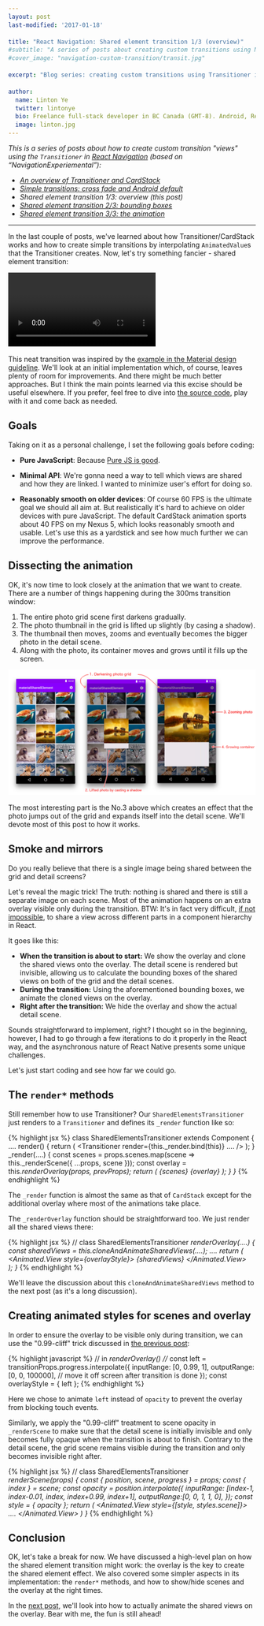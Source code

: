 ```yaml
---
layout: post
last-modified: '2017-01-18'

title: "React Navigation: Shared element transition 1/3 (overview)"
#subtitle: "A series of posts about creating custom transitions using NavigationExperimental."
#cover_image: "navigation-custom-transition/transit.jpg"

excerpt: "Blog series: creating custom transitions using Transitioner in React Nativigation. This post covers an overview of shared element transition."

author:
  name: Linton Ye
  twitter: lintonye
  bio: Freelance full-stack developer in BC Canada (GMT-8). Android, React Native, Node.js, MongoDB, PostgreSQL. <a href="mailto:linton@jimulabs.com">Contact me.</a>
  image: linton.jpg
---
```

*This is a series of posts about how to create custom transition "views" using the `Transitioner` in [React Navigation](https://reactnavigation.org/) (based on “NavigationExperiemental”):*

- *[An overview of Transitioner and CardStack](/2016/12/20/navigation-experimental-custom-transition-1.html)*
- *[Simple transitions: cross fade and Android default](/2016/12/22/navigation-experimental-custom-transition-2.html)*
- *Shared element transition 1/3: overview (this post)*
- *[Shared element transition 2/3: bounding boxes](/2017/01/25/react-navigation-shared-element-transition-2.html)*
- *[Shared element transition 3/3: the animation](/2017/04/22/react-navigation-shared-element-transition-3.html)*

---

In the last couple of posts, we've learned about how Transitioner/CardStack works and how to create simple transitions by interpolating `AnimatedValue`s that the Transitioner creates. Now, let's try something fancier - shared element transition:

<video controls autoplay>
  <source src="/images/navigation-custom-transition/shared-elements-trimmed-480p.mov" type="video/mp4">
  <!-- <source src="movie.ogg" type="video/ogg"> -->
  Your browser does not support the video tag.
</video>

This neat transition was inspired by the [example in the Material design guideline](https://material.io/guidelines/patterns/navigational-transitions.html#navigational-transitions-parent-to-child). We'll look at an initial implementation which, of course, leaves plenty of room for improvements. And there might be much better approaches. But I think the main points learned via this excise should be useful elsewhere. If you prefer, feel free to dive into [the source code](https://github.com/lintonye/react-native-diary/blob/master/transitions/app/MaterialSharedElementTransitioner.js), play with it and come back as needed.

## Goals
Taking on it as a personal challenge, I set the following goals before coding:

- **Pure JavaScript**: Because [Pure JS is good](https://blog.getexponent.com/good-practices-why-you-should-use-javascript-whenever-possible-with-react-native-26478ec22334#.1f5rqwn1c).
- **Minimal API**: We're gonna need a way to tell which views are shared and how they are linked. I wanted to minimize user's effort for doing so.

- **Reasonably smooth on older devices**: Of course 60 FPS is the ultimate goal we should all aim at. But realistically it's hard to achieve on older devices with pure JavaScript. The default CardStack animation sports about 40 FPS on my Nexus 5, which looks reasonably smooth and usable. Let's use this as a yardstick and see how much further we can improve the performance.

## Dissecting the animation

OK, it's now time to look closely at the animation that we want to create. There are a number of things happening during the 300ms transition window:

1. The entire photo grid scene first darkens gradually.
2. The photo thumbnail in the grid is lifted up slightly (by casing a shadow).
3. The thumbnail then moves, zooms and eventually becomes the bigger photo in the detail scene.
4. Along with the photo, its container moves and grows until it fills up the screen.

![Animation dissect](/images/navigation-custom-transition/shared-element-animation-dissect.png)

The most interesting part is the No.3 above which creates an effect that the photo jumps out of the grid and expands itself into the detail scene. We'll devote most of this post to how it works.

## Smoke and mirrors

Do you really believe that there is a single image being shared between the grid and detail screens?

Let's reveal the magic trick! The truth: nothing is shared and there is still a separate image on each scene. Most of the animation happens on an extra overlay visible only during the transition. BTW: It's in fact very difficult, [if not impossible](https://github.com/brentvatne/hard-react-native-problems/issues/11), to share a view across different parts in a component hierarchy in React.

It goes like this:

- **When the transition is about to start:** We show the overlay and clone the shared views onto the overlay. The detail scene is rendered but invisible, allowing us to calculate the bounding boxes of the shared views on both of the grid and the detail scenes.
- **During the transition:** Using the aforementioned bounding boxes, we animate the cloned views on the overlay.
- **Right after the transition:** We hide the overlay and show the actual detail scene.

Sounds straightforward to implement, right? I thought so in the beginning, however, I had to go through a few iterations to do it properly in the React way, and the asynchronous nature of React Native presents some unique challenges.

Let's just start coding and see how far we could go.

## The `render*` methods
Still remember how to use Transitioner? Our `SharedElementsTransitioner` just renders to a `Transitioner` and defines its `_render` function like so:

{% highlight jsx %}
class SharedElementsTransitioner extends Component {
  ....
  render() {
    return (
      <Transitioner
        render={this._render.bind(this)}
        ....
      />
    );
  }
  _render(....) {
    const scenes = props.scenes.map(scene => this._renderScene({ ...props, scene }));
    const overlay = this._renderOverlay(props, prevProps);
    return (
        <View style={styles.scenes}>
            {scenes}
            {overlay}
        </View>
    );
  }
}_
{% endhighlight %}

The `_render` function is almost the same as that of `CardStack` except for the additional overlay where most of the animations take place.

The `_renderOverlay` function should be straightforward too. We just render all the shared views there:

{% highlight jsx %}
 // class SharedElementsTransitioner
 _renderOverlay(....) {
   const sharedViews = this.cloneAndAnimateSharedViews(....);
   ....
   return (
     <Animated.View style={overlayStyle}>
       {sharedViews}
     </Animated.View>     
   );
 }_
{% endhighlight %}

We'll leave the discussion about this `cloneAndAnimateSharedViews` method to the next post (as it's a long discussion).

## Creating animated styles for scenes and overlay

In order to ensure the overlay to be visible only during transition, we can use the "0.99-cliff" trick discussed in [the previous post](/2016/12/22/navigation-experimental-custom-transition-2.html#0.99-cliff):

{% highlight javascript %}
  // in _renderOverlay()    //_
  const left = transitionProps.progress.interpolate({
    inputRange:  [0, 0.99, 1],
    outputRange: [0, 0,    100000], // move it off screen after transition is done
  });
  const overlayStyle = { left };
{% endhighlight %}

Here we chose to animate `left` instead of `opacity` to prevent the overlay from blocking touch events.

Similarly, we apply the "0.99-cliff" treatment to scene opacity in `_renderScene` to make sure that the detail scene is initially invisible and only becomes fully opaque when the transition is about to finish. Contrary to the detail scene, the grid scene remains visible during the transition and only becomes invisible right after.

{% highlight jsx %}
// class SharedElementsTransitioner
_renderScene(props) {
  const { position, scene, progress } = props;
  const { index } = scene;
  const opacity = position.interpolate({
    inputRange: [index-1, index-0.01, index, index+0.99, index+1],
    outputRange:[0,       0,          1,     1,          0],
  });
  const style = { opacity };
  return (
    <Animated.View style={[style, styles.scene]}>
      ....
    </Animated.View>
  )
}_
{% endhighlight %}

## Conclusion
OK, let's take a break for now. We have discussed a high-level plan on how the shared element transition might work: the overlay is the key to create the shared element effect. We also covered some simpler aspects in its implementation: the `render*` methods, and how to show/hide scenes and the overlay at the right times.

In the [next post](/2017/01/25/react-navigation-shared-element-transition-2.html), we'll look into how to actually animate the shared views on the overlay. Bear with me, the fun is still ahead!
